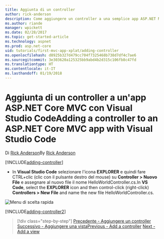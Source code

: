 ```yaml
---
title: Aggiunta di un controller
author: rick-anderson
description: Come aggiungere un controller a una semplice app ASP.NET MVC Core
ms.author: riande
manager: wpickett
ms.date: 02/28/2017
ms.topic: get-started-article
ms.technology: aspnet
ms.prod: asp.net-core
uid: tutorials/first-mvc-app-xplat/adding-controller
ms.openlocfilehash: d8925b327d479cc704f7325468b738d7df4c7ae6
ms.sourcegitcommit: 3e303620a125325bb9abd4b2d315c106fb8c47fd
ms.translationtype: HT
ms.contentlocale: it-IT
ms.lasthandoff: 01/19/2018
---
```

# <a name="adding-a-controller-to-an-aspnet-core-mvc-app-with-visual-studio-code"></a><span data-ttu-id="417d2-103">Aggiunta di un controller a un'app ASP.NET Core MVC con Visual Studio Code</span><span class="sxs-lookup"><span data-stu-id="417d2-103">Adding a controller to an ASP.NET Core MVC app with Visual Studio Code</span></span>

<span data-ttu-id="417d2-104">Di [Rick Anderson](https://twitter.com/RickAndMSFT)</span><span class="sxs-lookup"><span data-stu-id="417d2-104">By [Rick Anderson](https://twitter.com/RickAndMSFT)</span></span>

[!INCLUDE[adding-controller](../../includes/mvc-intro/adding-controller1.md)]

* <span data-ttu-id="417d2-105">In **Visual Studio Code** selezionare l'icona **EXPLORER** e quindi fare CTRL+clic (clic con il pulsante destro del mouse) su **Controller > Nuovo File** e assegnare al nuovo file il nome HelloWorldController.cs.</span><span class="sxs-lookup"><span data-stu-id="417d2-105">In **VS Code**, select the **EXPLORER** icon and then control-click (right-click) **Controllers > New File** and name the new file HelloWorldController.cs.</span></span>

 ![Menu di scelta rapida](adding-controller/_static/new_file.png)

[!INCLUDE[adding-controller2](../../includes/mvc-intro/adding-controller2.md)]

>[!div class="step-by-step"]
<span data-ttu-id="417d2-107">[Precedente - Aggiungere un controller](start-mvc.md)
[Successivo - Aggiungere una vista](adding-view.md)</span><span class="sxs-lookup"><span data-stu-id="417d2-107">[Previous - Add a controller](start-mvc.md)
[Next - Add a view](adding-view.md)</span></span>  
